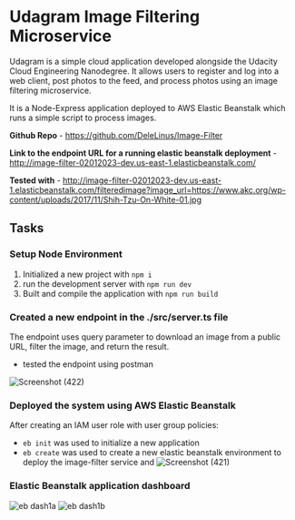 # Udagram Image Filtering Microservice

Udagram is a simple cloud application developed alongside the Udacity Cloud Engineering Nanodegree. It allows users to register and log into a web client, post photos to the feed, and process photos using an image filtering microservice.

It is a Node-Express application deployed to AWS Elastic Beanstalk which runs a simple script to process images.

**Github Repo** - https://github.com/DeleLinus/Image-Filter

**Link to the endpoint URL for a running elastic beanstalk deployment** - http://image-filter-02012023-dev.us-east-1.elasticbeanstalk.com/

**Tested with** - http://image-filter-02012023-dev.us-east-1.elasticbeanstalk.com/filteredimage?image_url=https://www.akc.org/wp-content/uploads/2017/11/Shih-Tzu-On-White-01.jpg


## Tasks

### Setup Node Environment

1. Initialized a new project with `npm i`
2. run the development server with `npm run dev`
3. Built and compile the application with `npm run build`

### Created a new endpoint in the ./src/server.ts file

The endpoint uses query parameter to download an image from a public URL, filter the image, and return the result.
- tested the endpoint using postman

![Screenshot (422)](https://user-images.githubusercontent.com/58152694/216231461-47586851-717d-434a-a1c2-9f1f2ed12741.png)
  
### Deployed the system using AWS Elastic Beanstalk

After creating an IAM user role with user group policies:
- `eb init` was used to initialize a new application
- `eb create` was used to create a new elastic beanstalk environment to deploy the image-filter service and
![Screenshot (421)](https://user-images.githubusercontent.com/58152694/216231484-f9af11fe-3039-433c-8b06-579c478e858d.png)



### Elastic Beanstalk application dashboard

![eb dash1a](https://user-images.githubusercontent.com/58152694/216232088-ad628318-e52d-490e-8d3f-a48a28be9b10.png)
![eb dash1b](https://user-images.githubusercontent.com/58152694/216232075-01a84143-b1c9-4c07-8f7c-9e875e6b03ba.png)


